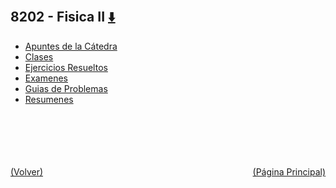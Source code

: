
<html>
<body>
<h2>8202 - Fisica II <a href="https://downgit.github.io/#/home?url=https://github.com/Apuntes-FIUBA/Apuntes-Electronica/tree/main/82 - Física/8202 - Fisica II" style="font-size:20px">  ⬇️ </a></h2>
<ul>
    <li><a href="Apuntes de la Cátedra">Apuntes de la Cátedra</a></li>
    <li><a href="Clases">Clases</a></li>
    <li><a href="Ejercicios Resueltos">Ejercicios Resueltos</a></li>
    <li><a href="Examenes">Examenes</a></li>
    <li><a href="Guias de Problemas">Guias de Problemas</a></li>
    <li><a href="Resumenes">Resumenes</a></li>
</ul>
</body>
</html>
















<br><br><br><br><br><a href="../" style="float: left">(Volver)</a> <a href="https://apuntes-fiuba.github.io/Apuntes-Electronica" style="float: right">(Página Principal)</a>
